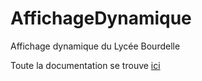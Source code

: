 # AffichageDynamique
Affichage dynamique du Lycée Bourdelle

Toute la documentation se trouve [ici](https://affichage-dynamique.readthedocs.io)
